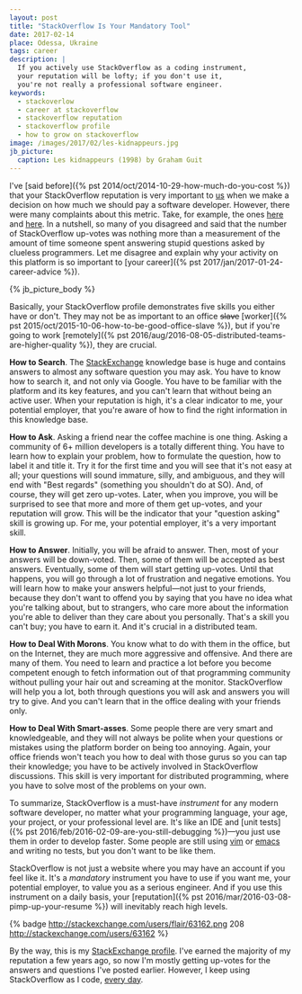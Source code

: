 ```yaml
---
layout: post
title: "StackOverflow Is Your Mandatory Tool"
date: 2017-02-14
place: Odessa, Ukraine
tags: career
description: |
  If you actively use StackOverflow as a coding instrument,
  your reputation will be lofty; if you don't use it,
  you're not really a professional software engineer.
keywords:
  - stackoverlow
  - career at stackoverflow
  - stackoverflow reputation
  - stackoverflow profile
  - how to grow on stackoverflow
image: /images/2017/02/les-kidnappeurs.jpg
jb_picture:
  caption: Les kidnappeurs (1998) by Graham Guit
---
```


I've [said before]({% pst 2014/oct/2014-10-29-how-much-do-you-cost %})
that your StackOverflow reputation is very important
to [us](http://www.teamed.io) when we make a decision on
how much we should pay
a software developer. However, there were many complaints about this metric.
Take, for example, the ones [here](http://www.yegor256.com/2014/10/29/how-much-do-you-cost.html#comment-1704113248)
and [here](http://www.yegor256.com/2014/10/29/how-much-do-you-cost.html#comment-1697910905).
In a nutshell, so many of you
disagreed and said that the number of StackOverflow up-votes was
nothing more than a measurement of the amount of time someone spent answering
stupid questions asked by clueless programmers. Let me disagree and
explain why your activity on this platform is so important to
[your career]({% pst 2017/jan/2017-01-24-career-advice %}).

<!--more-->

{% jb_picture_body %}

Basically, your StackOverflow profile demonstrates five skills you either
have or don't. They may not be as important to an office <del>slave</del>
[worker]({% pst 2015/oct/2015-10-06-how-to-be-good-office-slave %}), but if you're going to work
[remotely]({% pst 2016/aug/2016-08-05-distributed-teams-are-higher-quality %}),
they are crucial.

**How to Search**.
The [StackExchange](http://www.stackexchange.com) knowledge base
is huge and contains answers to almost any
software question you may ask. You have to know how to search it,
and not only via Google. You have to be familiar with the platform and
its key features, and you can't learn that without being an active user.
When your reputation is high, it's a clear indicator to me, your potential
employer, that you're aware of how to find the right information in this
knowledge base.

**How to Ask**.
Asking a friend near the coffee machine is one thing. Asking a community
of 6+ million developers is a totally different thing. You have to learn
how to explain your problem, how to formulate the question, how to label
it and title it. Try it for the first time and you will see that it's not
easy at all; your questions will sound immature, silly, and ambiguous, and they will
end with "Best regards" (something you shouldn't do at SO). And, of course,
they will get zero up-votes. Later, when you improve, you will be surprised
to see that more and more of them get up-votes, and your reputation will
grow. This will be the indicator that your "question asking" skill is growing up.
For me, your potential employer, it's a very important skill.

**How to Answer**.
Initially, you will be afraid to answer. Then, most of your answers will
be down-voted. Then, some of them will be accepted as best answers. Eventually,
some of them will start getting up-votes. Until that happens, you will go
through a lot of frustration and negative emotions. You will learn how to
make your answers helpful&mdash;not just to your friends, because they don't want
to offend you by saying that you have no idea what you're talking about, but
to strangers, who care more about the information you're able to deliver than they
care about you personally. That's a skill you can't buy; you have to earn it.
And it's crucial in a distributed team.

**How to Deal With Morons**.
You know what to do with them in the office, but on the Internet, they are
much more aggressive and offensive. And there are many of them. You need
to learn and practice a lot before you become competent enough to fetch
information out of that programming community without pulling your hair
out and screaming at the monitor. StackOverflow will help you a lot,
both through questions you will ask and answers you will try to give. And
you can't learn that in the office dealing with your friends only.

**How to Deal With Smart-asses**.
Some people there are very smart and knowledgeable, and they will not always
be polite when your questions or mistakes using the platform border on being
too annoying. Again, your office friends won't teach you how to
deal with those gurus so you can tap their knowledge; you have
to be actively involved in StackOverflow discussions. This skill is very
important for distributed programming, where you have to solve most of the
problems on your own.

To summarize, StackOverflow is a must-have _instrument_ for any modern
software developer, no matter what your programming language, your age,
your project, or your professional level are. It's like an IDE and
[unit tests]({% pst 2016/feb/2016-02-09-are-you-still-debugging %})&mdash;you
just use them in order to develop faster. Some people are still using
[vim](https://en.wikipedia.org/wiki/Vim_%28text_editor%29) or
[emacs](https://en.wikipedia.org/wiki/Emacs)
and writing no tests, but you don't want to be like them.

StackOverflow is not just a website where you may have an account if you feel
like it. It's a _mandatory_ instrument you have to use if you want me, your
potential employer, to value you as a serious engineer. And if you use
this instrument on a daily basis, your
[reputation]({% pst 2016/mar/2016-03-08-pimp-up-your-resume %})
will inevitably reach high levels.

{% badge http://stackexchange.com/users/flair/63162.png 208 http://stackexchange.com/users/63162 %}

By the way, this is my [StackExchange profile](http://stackexchange.com/users/63162).
I've earned the majority of my reputation a few years ago, so now I'm mostly getting up-votes
for the answers and questions I've posted earlier. However, I keep using
StackOverflow as I code,
[every day](http://stackexchange.com/users/63162/yegor256?tab=activity).

